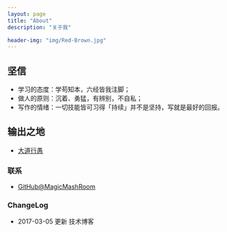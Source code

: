 ```yaml
---
layout: page
title: "About"
description: "关于我"  

header-img: "img/Red-Brown.jpg"  
---
```


## 坚信

* 学习的态度：学苟知本，六经皆我注脚；
* 做人的原则：沉着、勇猛，有辨别，不自私；
* 写作的情绪：一切技能皆可习得「持续」并不是坚持，写就是最好的回报。



## 输出之地

- [大道行愚](https://magicmashroom.github.io/)


### 联系

- [GitHub@MagicMashRoom](https://github.com/)


### ChangeLog


- 2017-03-05 更新 技术博客
